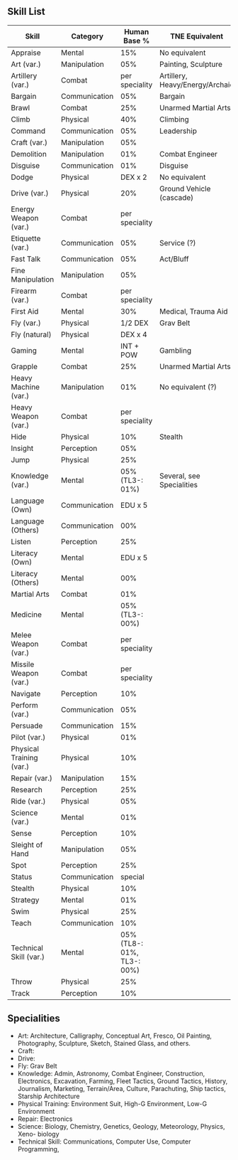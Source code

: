 ## Skill List

Skill                    |Category      |Human Base %               |TNE Equivalent
-------------------------|--------------|---------------------------|--------------
Appraise                 |Mental        |15%                        |No equivalent
Art (var.)               |Manipulation  |05%                        |Painting, Sculpture
Artillery (var.)         |Combat        |per speciality             |Artillery, Heavy/Energy/Archaic
Bargain                  |Communication |05%                        |Bargain
Brawl                    |Combat        |25%                        |Unarmed Martial Arts
Climb                    |Physical      |40%                        |Climbing
Command                  |Communication |05%                        |Leadership
Craft (var.)             |Manipulation	|05%                        |
Demolition               |Manipulation	|01%                        |Combat Engineer
Disguise                 |Communication	|01%                        |Disguise
Dodge                    |Physical      |DEX x 2                    |No equivalent
Drive (var.)             |Physical      |20%                        |Ground Vehicle (cascade)
Energy Weapon (var.)     |Combat        |per speciality             |
Etiquette (var.)         |Communication |05%                        |Service (?)
Fast Talk                |Communication |05%                        |Act/Bluff
Fine Manipulation        |Manipulation  |05%                        |
Firearm (var.)           |Combat        |per speciality             |
First Aid                |Mental        |30%                        |Medical, Trauma Aid
Fly (var.)               |Physical      |1/2 DEX                    |Grav Belt
Fly	(natural)            |Physical      |DEX x 4                    |
Gaming                   |Mental        |INT + POW                  |Gambling
Grapple                  |Combat        |25%                        |Unarmed Martial Arts
Heavy Machine (var.)     |Manipulation  |01%                        |No equivalent (?)
Heavy Weapon (var.)      |Combat        |per speciality             |
Hide                     |Physical      |10%                        |Stealth
Insight                  |Perception    |05%                        |
Jump                     |Physical      |25%                        |
Knowledge (var.)         |Mental        |05% (TL3-: 01%)            |Several, see Specialities
Language (Own)           |Communication |EDU x 5                    |
Language (Others)        |Communication |00%                        |
Listen                   |Perception    |25%                        |
Literacy (Own)           |Mental        |EDU x 5                    |
Literacy (Others)        |Mental        |00%                        |
Martial Arts             |Combat        |01%                        |
Medicine                 |Mental        |05% (TL3-: 00%)            |
Melee Weapon (var.)      |Combat        |per speciality             |
Missile Weapon (var.)    |Combat        |per speciality             |
Navigate                 |Perception    |10%                        |
Perform (var.)           |Communication |05%                        |
Persuade                 |Communication |15%                        |
Pilot (var.)             |Physical      |01%                        |
Physical Training (var.) |Physical      |10%                        |
Repair (var.)            |Manipulation  |15%                        |
Research                 |Perception    |25%                        |
Ride (var.)              |Physical      |05%                        |
Science (var.)           |Mental        |01%                        |
Sense                    |Perception    |10%                        |
Sleight of Hand          |Manipulation  |05%                        |
Spot                     |Perception    |25%                        |
Status                   |Communication |special                    |
Stealth                  |Physical      |10%                        |
Strategy                 |Mental        |01%                        |
Swim                     |Physical      |25%                        |
Teach                    |Communication |10%                        |
Technical Skill (var.)   |Mental        |05% (TL8-: 01%, TL3-: 00%) |
Throw                    |Physical      |25%                        |
Track                    |Perception    |10%                        |

## Specialities

* Art: Architecture, Calligraphy, Conceptual Art, Fresco, Oil Painting,
  Photography, Sculpture, Sketch, Stained Glass, and others.
* Craft:
* Drive:
* Fly: Grav Belt
* Knowledge: Admin, Astronomy, Combat Engineer, Construction, Electronics,
  Excavation, Farming, Fleet Tactics, Ground Tactics, History, Journalism,
  Marketing, Terrain/Area, Culture, Parachuting, Ship tactics, Starship
  Architecture
* Physical Training: Environment Suit, High-G Environment, Low-G Environment
* Repair: Electronics
* Science: Biology, Chemistry, Genetics, Geology, Meteorology, Physics, Xeno-
  biology
* Technical Skill: Communications, Computer Use, Computer Programming,
